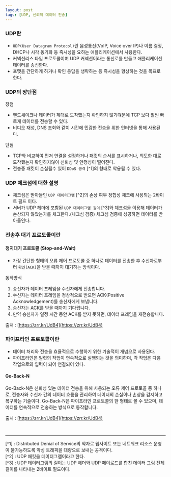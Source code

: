 ```yaml
---
layout: post
tags: [UDP, 신뢰적 데이터 전송]
---
```


### UDP란

- `UDP(User Datagram Protocol)`란 음성통신(VoIP, Voice over IP)나 이름 결정, DHCP나 시각 동기화 등 즉시성을 요하는 애플리케이션에서 사용한다. 
- 커넥션리스 타입 프로토콜이며 UDP 커넥션이라는 통신로를 만들고 애플리케이션 데이터를 송신한다.
- 포맷을 간단하게 하거나 확인 응답을 생략하는 등 즉시성을 향상하는 것을 목표로 한다.

### UDP의 장단점


장점

- 핸드셰이크나 데이터가 제대로 도착했는지 확인하지 않기떄문에 TCP 보다 훨씬 빠르게 데이터를 전송할 수 있다.
- 비디오 재성, DNS 조회와 같이 시간에 민감한 전송을 위한 인터넷을 통해 사용된다.

단점

- TCP와 비교하여 먼저 연결을 설정하거나 패킷의 순서를 표시하거나, 의도한 대로 도착했는지 확인하지않아 신뢰성 및 안정성이 떨어진다.
- 전송중 패킷이 손실될수 있어 `DDoS 공격` [^1]의 형태로 악용될 수 있다.

### UDP 체크섬에 대한 설명

- 체크섬은 받아들인 `UDP 데이터그램` [^2]의 손상 여부 정합성 체크에 사용되는 2바이트 필드 이다.
- 서버가 UDP 헤더에 포함된 `UDP 데이터그램 길이` [^3]와 체크섬을 이용해 데이터가 손상되지 않았는가를 체크한다.(체크섬 검증) 체크섬 검증에 성공하면 데이터를 받아들인다.


### 전송후 대기 프로토콜이란

#### 정지대기 프로토콜 (Stop-and-Wait)

- 가장 간단한 형태의 오류 제어 프로토콜 중 하나로 데이터를 전송한 후 수신자로부터 `확인(ACK)`을 받을 때까지 대기하는 방식이다.

동작방식

1. 송신자가 데이터 프레임을 수신자에게 전송합니다.
2. 수신자는 데이터 프레임을 정상적으로 받으면 ACK(Positive Acknowledgement)를 송신자에게 보냅니다.
3. 송신자는 ACK를 받을 때까지 기다립니다.
4. 만약 송신자가 일정 시간 동안 ACK를 받지 못하면, 데이터 프레임을 재전송합니다.

출처 : [https://zrr.kr/UdB4](https://zrr.kr/UdB4)

### 파이프라인 프로토콜이란

- 데이터 처리와 전송을 효율적으로 수행하기 위한 기술적이 개념으로 사용된다.
- 파이프라인은 일련의 작업이 연속적으로 실행되는 것을 의미하며, 각 작업은 다음 작업으로의 입력이 되어 연결되어 있다.

#### Go-Back-N

Go-Back-N은 신뢰성 있는 데이터 전송을 위해 사용되는 오류 제어 프로토콜 중 하나로, 전송자와 수신자 간의 데이터 흐름을 관리하여 데이터의 손실이나 손상을 감지하고 복구하는 기술이다. Go-Back-N은 파이프라인 프로토콜의 한 형태로 볼 수 있으며, 데이터를 연속적으로 전송하는 방식으로 동작합니다.

출처 : [https://zrr.kr/UdB4](https://zrr.kr/UdB4)

<br>

---

[^1] : Distributed Denial of Service의 약자로 웹사이트 또는 네트워크 리소스 운영이 불가능하도록 악성 트래픽을 대량으로 보내는 공격이다. <br>
[^2] : UDP 패킷을 데이터그램이라고 한다. <br>
[^3] : UDP 데이터그램의 길이는 UDP 헤더와 UDP 페이로드를 합친 데이터 그림 전체 길이를 나타내는 2바이트 필드이다. <br>